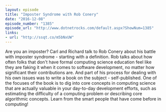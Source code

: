 ```yaml
---
layout: episode
title: "Imposter Syndrome with Rob Conery"
date: "2016-12-08"
episode_number: "1385"
episode_url: "http://www.dotnetrocks.com/default.aspx?ShowNum=1385"
links:
- url: "http://ssqt.co/m5bNxUW"
---
```


Are you an imposter? Carl and Richard talk to Rob Conery about his battle with imposter syndrome - starting with a definition. Rob talks about how often folks that don't have formal computing science education feel like they are faking it when it comes to software development, no matter how significant their contributions are. And part of his process for dealing with his own issues was to write a book on the subject - self-published. One of the focuses of the book is to dig into core concepts in computing science that are actually valuable in your day-to-day development efforts, such as estimating the difficulty of a computing problem or describing core algorithmic concepts. Learn from the smart people that have come before in computing!
